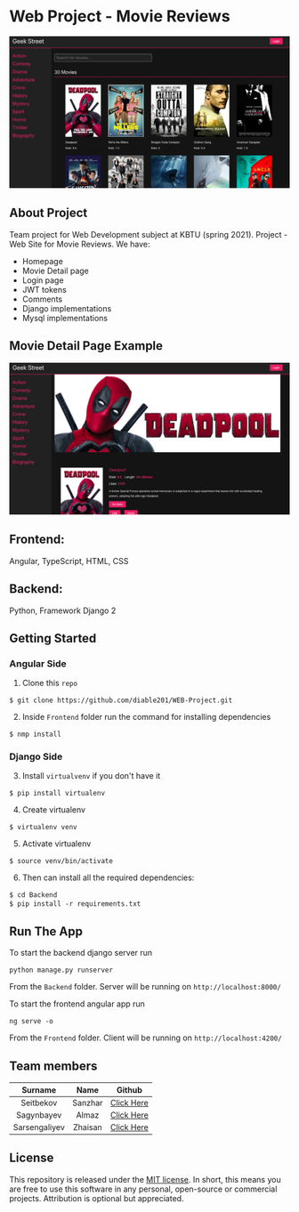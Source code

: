 # Web Project - Movie Reviews
![Screen](assets/Homepage.png)

## About Project
Team project for Web Development subject at KBTU (spring 2021).
Project - Web Site for Movie Reviews. We have:
* Homepage
* Movie Detail page
* Login page
* JWT tokens
* Comments
* Django implementations
* Mysql implementations
## Movie Detail Page Example  
![Screen](assets/Movie%20Details.png)

## Frontend:

Angular, TypeScript, HTML, CSS  

## Backend: 
Python, Framework Django 2
## Getting Started
### Angular Side
1. Clone this `repo`
``` Shell
$ git clone https://github.com/diable201/WEB-Project.git
```
2. Inside `Frontend` folder run the command for installing dependencies 
``` Shell
$ nmp install
```
### Django Side
3. Install `virtualvenv` if you don't have it
``` Shell
$ pip install virtualenv
```
4. Create virtualenv
``` Shell
$ virtualenv venv
```
5. Activate virtualenv
``` Shell
$ source venv/bin/activate
```
6. Then can install all the required dependencies:
``` Shell
$ cd Backend
$ pip install -r requirements.txt
```
## Run The App
To start the backend django server run
``` Shell
python manage.py runserver
```  
From the `Backend` folder. Server will be running on `http://localhost:8000/`

To start the frontend angular app run
``` Shell
ng serve -o
```
From the `Frontend` folder. Client will be running on `http://localhost:4200/`
## Team members
| Surname       | Name          | Github                                        |
| :-----------: |:-------------:| :-------------:                               |
| Seitbekov     | Sanzhar       | [Click Here](https://github.com/diable201)    |
| Sagynbayev    | Almaz         |   [Click Here](https://github.com/sagynbayev) |
| Sarsengaliyev | Zhaisan       |    [Click Here](https://github.com/Zhaisan)   |
## License
This repository is released under the [MIT license](LICENSE). In short, this means you are free to use this software in any personal, open-source or commercial projects. Attribution is optional but appreciated.